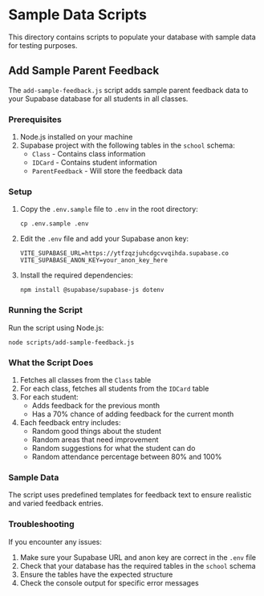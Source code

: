 # Sample Data Scripts

This directory contains scripts to populate your database with sample data for testing purposes.

## Add Sample Parent Feedback

The `add-sample-feedback.js` script adds sample parent feedback data to your Supabase database for all students in all classes.

### Prerequisites

1. Node.js installed on your machine
2. Supabase project with the following tables in the `school` schema:
   - `Class` - Contains class information
   - `IDCard` - Contains student information
   - `ParentFeedback` - Will store the feedback data

### Setup

1. Copy the `.env.sample` file to `.env` in the root directory:
   ```
   cp .env.sample .env
   ```

2. Edit the `.env` file and add your Supabase anon key:
   ```
   VITE_SUPABASE_URL=https://ytfzqzjuhcdgcvvqihda.supabase.co
   VITE_SUPABASE_ANON_KEY=your_anon_key_here
   ```

3. Install the required dependencies:
   ```
   npm install @supabase/supabase-js dotenv
   ```

### Running the Script

Run the script using Node.js:

```
node scripts/add-sample-feedback.js
```

### What the Script Does

1. Fetches all classes from the `Class` table
2. For each class, fetches all students from the `IDCard` table
3. For each student:
   - Adds feedback for the previous month
   - Has a 70% chance of adding feedback for the current month
4. Each feedback entry includes:
   - Random good things about the student
   - Random areas that need improvement
   - Random suggestions for what the student can do
   - Random attendance percentage between 80% and 100%

### Sample Data

The script uses predefined templates for feedback text to ensure realistic and varied feedback entries.

### Troubleshooting

If you encounter any issues:

1. Make sure your Supabase URL and anon key are correct in the `.env` file
2. Check that your database has the required tables in the `school` schema
3. Ensure the tables have the expected structure
4. Check the console output for specific error messages
